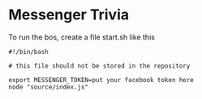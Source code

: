 Messenger Trivia
================

To run the bos, create a file start.sh like this

    #!/bin/bash

    # this file should not be stored in the repository

    export MESSENGER_TOKEN=put your facebook token here
    node "source/index.js"
